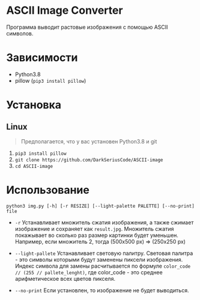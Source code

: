 # ASCII Image Converter
Программа выводит растовые изображения с помощью ASCII символов.

# Зависимости
* Python3.8
* pillow (`pip3 install pillow`)

# Установка
## Linux
> Предполагается, что у вас установен Python3.8 и git
1. `pip3 install pillow`
2. `git clone https://github.com/DarkSeriusCode/ASCII-image`
3. `cd ASCII-image`

# Использование
`python3 img.py [-h] [-r RESIZE] [--light-palette PALETTE] [--no-print] file`

+ `-r`                Устанавливает множитель сжатия изображения, а также сжимает
					изображение и сохраняет как `result.jpg`. Множитель сжатия
					покажывает во сколько раз размер картинки будет уменьшен.
					Например, если множитель 2, тогда (500x500 px) => (250x250 px)

+ `--light-pallete`   Устанавливает световую палитру. Световая палитра - это 
					символы которыми будут заменены пиксели изображения. Индекс
					символа для замены расчитывается по формуле 
					`color_code // (255 // pallete_lenght)`, где color_code - 
					это среднее арифметическое всех цветов пикселя.

+ `--no-print`		Если установлен, то изображение не будет выводиться.
